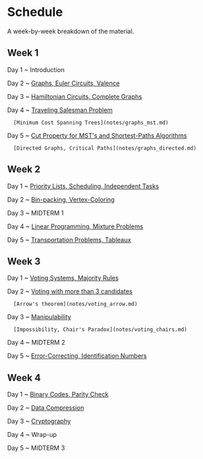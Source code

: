 # Schedule

A week-by-week breakdown of the material.

## Week  1

Day 1
  ~ Introduction

Day 2
  ~ [Graphs, Euler Circuits, Valence](notes/graphs_euler.md)

Day 3
  ~ [Hamiltonian Circuits, Complete Graphs](notes/graphs_hamiltonian.md)

Day 4
  ~ [Traveling Salesman Problem](notes/graphs_tsp.md)

      [Minimum Cost Spanning Trees](notes/graphs_mst.md)

Day 5
  ~ [Cut Property for MST's and Shortest-Paths Algorithms](notes/cut_property_dijkstra.md)

      [Directed Graphs, Critical Paths](notes/graphs_directed.md)

## Week  2

Day 1
  ~ [Priority Lists, Scheduling, Independent Tasks](notes/scheduling.md)

Day 2
  ~ [Bin-packing, Vertex-Coloring](notes/bin_packing.md)

Day 3
  ~ MIDTERM 1

Day 4
  ~ [Linear Programming, Mixture Problems](notes/linear.md)

Day 5
  ~ [Transportation Problems, Tableaux](notes/tableaux.md)

## Week  3

Day 1
  ~ [Voting Systems, Majority Rules](notes/voting_majority.md)

Day 2
  ~ [Voting with more than 3 candidates](notes/voting_more_candidates.md)

      [Arrow's theorem](notes/voting_arrow.md)

Day 3
  ~ [Manipulability](notes/voting_manipulability.md)

      [Impossibility, Chair's Paradox](notes/voting_chairs.md)

Day 4
  ~ MIDTERM 2

Day 5
  ~ [Error-Correcting, Identification Numbers](notes/codes_ecc.md)

## Week  4

Day 1
  ~ [Binary Codes, Parity Check](notes/codes_binary.md)

Day 2
  ~ [Data Compression](notes/codes_compression.md)

Day 3
  ~ [Cryptography](notes/crypto.md)

Day 4
  ~ Wrap-up

Day 5
  ~ MIDTERM 3

